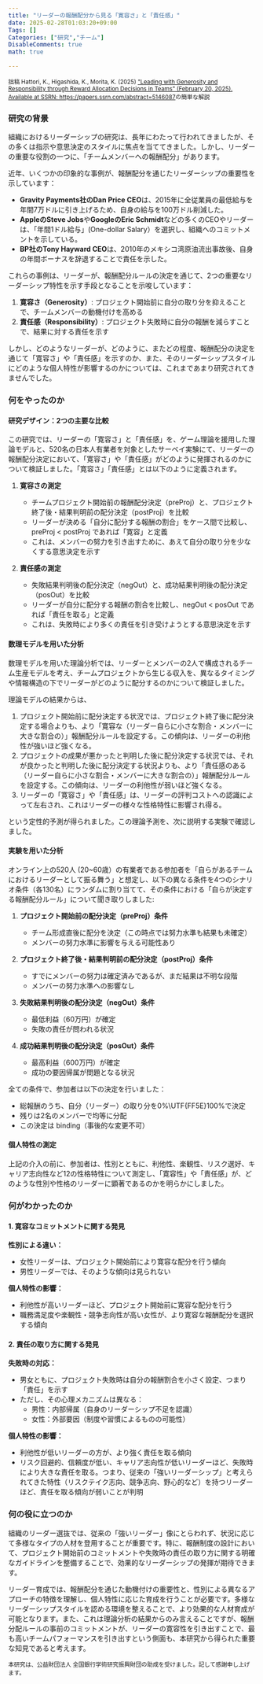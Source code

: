 ```yaml
---
title: "リーダーの報酬配分から見る「寛容さ」と「責任感」"
date: 2025-02-28T01:03:20+09:00
Tags: []
Categories: ["研究","チーム"]
DisableComments: true
math: true

---
```


<small>
拙稿 Hattori, K., Higashida, K., Morita, K. (2025) <a href="https://papers.ssrn.com/abstract=5146087">"Leading with Generosity and Responsibility through Reward Allocation Decisions in Teams" (February 20, 2025). Available at SSRN: https://papers.ssrn.com/abstract=5146087</a>の簡単な解説
</small>

### 研究の背景

組織におけるリーダーシップの研究は、長年にわたって行われてきましたが、その多くは指示や意思決定のスタイルに焦点を当ててきました。しかし、リーダーの重要な役割の一つに、「チームメンバーへの報酬配分」があります。

近年、いくつかの印象的な事例が、報酬配分を通じたリーダーシップの重要性を示しています：<!--more-->

- **Gravity Payments社のDan Price CEO**は、2015年に全従業員の最低給与を年間7万ドルに引き上げるため、自身の給与を100万ドル削減した。
- **AppleのSteve Jobs**や**GoogleのEric Schmidt**などの多くのCEOやリーダーは、「年間1ドル給与」(One-dollar Salary）を選択し、組織へのコミットメントを示している。
- **BP社のTony Hayward CEO**は、2010年のメキシコ湾原油流出事故後、自身の年間ボーナスを辞退することで責任を示した。

これらの事例は、リーダーが、報酬配分ルールの決定を通じて、2つの重要なリーダーシップ特性を示す手段となることを示唆しています：

1. **寛容さ（Generosity）**: プロジェクト開始前に自分の取り分を抑えることで、チームメンバーの動機付けを高める
2. **責任感（Responsibility）**: プロジェクト失敗時に自分の報酬を減らすことで、結果に対する責任を示す

しかし、どのようなリーダーが、どのように、またどの程度、報酬配分の決定を通じて「寛容さ」や「責任感」を示すのか、また、そのリーダーシップスタイルにどのような個人特性が影響するのかについては、これまであまり研究されてきませんでした。

### 何をやったのか

#### 研究デザイン：2つの主要な比較

この研究では、リーダーの「寛容さ」と「責任感」を、ゲーム理論を援用した理論モデルと、520名の日本人有業者を対象としたサーベイ実験にて、リーダーの報酬配分決定において、「寛容さ」や「責任感」がどのように発揮されるのかについて検証しました。「寛容さ」「責任感」とは以下のように定義されます。

1. **寛容さの測定**
   - チームプロジェクト開始前の報酬配分決定（preProj）と、プロジェクト終了後・結果判明前の配分決定（postProj）を比較
   - リーダーが決める「自分に配分する報酬の割合」をケース間で比較し、preProj < postProj であれば「寛容」と定義
   - これは、メンバーの努力を引き出すために、あえて自分の取り分を少なくする意思決定を示す

2. **責任感の測定**
   - 失敗結果判明後の配分決定（negOut）と、成功結果判明後の配分決定（posOut）を比較
   - リーダーが自分に配分する報酬の割合を比較し、negOut < posOut であれば「責任を取る」と定義
   - これは、失敗時により多くの責任を引き受けようとする意思決定を示す

#### 数理モデルを用いた分析

数理モデルを用いた理論分析では、リーダーとメンバーの2人で構成されるチーム生産モデルを考え、チームプロジェクトから生じる収入を、異なるタイミングや情報構造の下でリーダーがどのように配分するのかについて検証しました。

理論モデルの結果からは、

1. プロジェクト開始前に配分決定する状況では、プロジェクト終了後に配分決定する場合よりも、より「寛容な（リーダー自らに小さな割合・メンバーに大きな割合の）」報酬配分ルールを設定する。この傾向は、リーダーの利他性が強いほど強くなる。
2. プロジェクトの成果が悪かったと判明した後に配分決定する状況では、それが良かったと判明した後に配分決定する状況よりも、より「責任感のある（リーダー自らに小さな割合・メンバーに大きな割合の）」報酬配分ルールを設定する。この傾向は、リーダーの利他性が弱いほど強くなる。
3. リーダーの「寛容さ」や「責任感」は、リーダーの評判コストへの認識によって左右され、これはリーダーの様々な性格特性に影響され得る。

という定性的予測が得られました。この理論予測を、次に説明する実験で確認しました。

#### 実験を用いた分析

オンライン上の520人 (20~60歳）の有業者である参加者を「自らがあるチームにおけるリーダーとして振る舞う」と想定し、以下の異なる条件を4つのシナリオ条件（各130名）にランダムに割り当てて、その条件における「自らが決定する報酬配分ルール」について聞き取りしました:

1. **プロジェクト開始前の配分決定（preProj）条件**
   - チーム形成直後に配分を決定（この時点では努力水準も結果も未確定）
   - メンバーの努力水準に影響を与える可能性あり

2. **プロジェクト終了後・結果判明前の配分決定（postProj）条件**
   - すでにメンバーの努力は確定済みであるが、まだ結果は不明な段階
   - メンバーの努力水準への影響なし

3. **失敗結果判明後の配分決定（negOut）条件**
   - 最低利益（60万円）が確定
   - 失敗の責任が問われる状況

4. **成功結果判明後の配分決定（posOut）条件**
   - 最高利益（600万円）が確定
   - 成功の要因帰属が問題となる状況

全ての条件で、参加者は以下の決定を行いました：
- 総報酬のうち、自分（リーダー）の取り分を0%\UTF{FF5E}100%で決定
- 残りは2名のメンバーで均等に分配
- この決定は binding（事後的な変更不可）

#### 個人特性の測定

上記の介入の前に、参加者は、性別とともに、利他性、楽観性、リスク選好、キャリア志向性など12の性格特性について測定し、「寛容性」や「責任感」が、どのような性別や性格のリーダーに顕著であるのかを明らかにしました。

### 何がわかったのか

#### 1. 寛容なコミットメントに関する発見

**性別による違い：**
- 女性リーダーは、プロジェクト開始前により寛容な配分を行う傾向
- 男性リーダーでは、そのような傾向は見られない

**個人特性の影響：**
- 利他性が高いリーダーほど、プロジェクト開始前に寛容な配分を行う
- 職務満足度や楽観性・競争志向性が高い女性が、より寛容な報酬配分を選択する傾向

#### 2. 責任の取り方に関する発見

**失敗時の対応：**
- 男女ともに、プロジェクト失敗時は自分の報酬割合を小さく設定、つまり「責任」を示す
- ただし、その心理メカニズムは異なる：
  - 男性：内部帰属（自身のリーダーシップ不足を認識）
  - 女性：外部要因（制度や習慣によるものの可能性）

**個人特性の影響：**
- 利他性が低いリーダーの方が、より強く責任を取る傾向
- リスク回避的、信頼度が低い、キャリア志向性が低いリーダーほど、失敗時により大きな責任を取る。つまり、従来の「強いリーダーシップ」と考えられてきた特性（リスクテイク志向、競争志向、野心的など）を持つリーダーほど、責任を取る傾向が弱いことが判明

### 何の役に立つのか

組織のリーダー選抜では、従来の「強いリーダー」像にとらわれず、状況に応じて多様なタイプの人材を登用することが重要です。特に、報酬制度の設計において、プロジェクト開始前のコミットメントや失敗時の責任の取り方に関する明確なガイドラインを整備することで、効果的なリーダーシップの発揮が期待できます。

リーダー育成では、報酬配分を通じた動機付けの重要性と、性別による異なるアプローチの特徴を理解し、個人特性に応じた育成を行うことが必要です。多様なリーダーシップスタイルを認める環境を整えることで、より効果的な人材育成が可能となります。また、これは理論分析の結果からのみ言えることですが、報酬分配ルールの事前のコミットメントが、リーダーの寛容性を引き出すことで、最も高いチームパフォーマンスを引き出すという側面も、本研究から得られた重要な知見であると考えます。

<small>
本研究は、公益財団法人 全国銀行学術研究振興財団の助成を受けました。記して感謝申し上げます。
</small>
